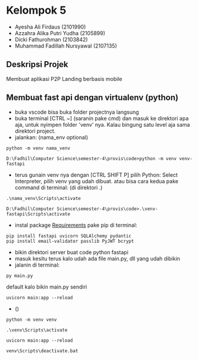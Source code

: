 # Kelompok 5

- Ayesha Ali Firdaus (2101990)
- Azzahra Alika Putri Yudha (2105899)
- Dicki Fathurohman (2103842)
- Muhammad Fadillah Nursyawal (2107135)

## Deskripsi Projek
Membuat aplikasi P2P Landing berbasis mobile

## Membuat fast api dengan virtualenv (python)
- buka vscode bisa buka folder projectnya langsung
- buka terminal [CTRL ~] (saranin pake cmd) dan masuk ke direktori apa aja, untuk nyimpen folder 'venv' nya. Kalau bingung satu level aja sama direktori project.
- jalankan: (nama_env optional)
```
python -m venv nama_venv
```
```shell
D:\Fadhil\Computer Science\semester-4\provis\code>python -m venv venv-fastapi
```
- terus gunain venv nya dengan [CTRL SHIFT P] pilih Python: Select Interpreter, pilih venv yang udah dibuat. atau bisa cara kedua pake command di terminal: (di direktori .)
```
.\nama_venv\Scripts\activate
```
```shell
D:\Fadhil\Computer Science\semester-4\provis\code>.\venv-fastapi\Scripts\activate
```
- instal package [Requirements](server/guide/requirements.txt) pake pip di terminal:
```
pip install fastapi uvicorn SQLAlchemy pydantic
pip install email-validator passlib PyJWT bcrypt
```
- bikin direktori server buat code python fastapi
- masuk kesitu terus kalo udah ada file main.py, dll yang udah dibikin
- jalanin di terminal:
```
py main.py
```
default kalo bikin main.py sendiri
```
uvicorn main:app --reload
```
- ()
```shell
python -m venv venv

.\venv\Scripts\activate

uvicorn main:app --reload

venv\Scripts\deactivate.bat
```
